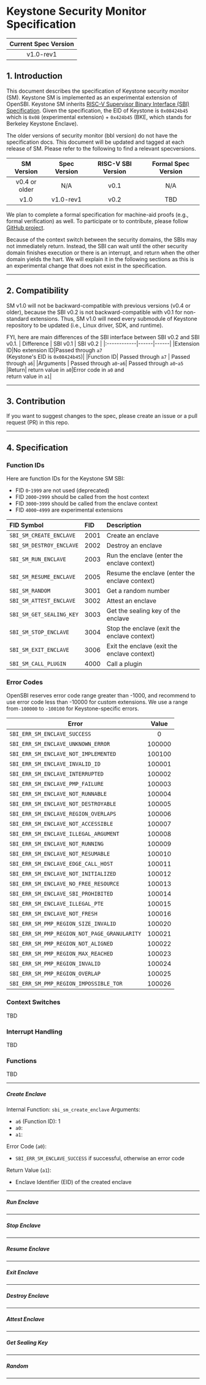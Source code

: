 # Keystone Security Monitor Specification

| Current Spec Version |
|:--------------------:|
| v1.0-rev1            |

## 1. Introduction

This document describes the specification of Keystone security monitor (SM).
Keystone SM is implemented as an experimental extension of OpenSBI.
Keystone SM inherits [RISC-V Supervisor Binary Interface (SBI) Specification](https://github.com/riscv/riscv-sbi-doc/blob/master/riscv-sbi.adoc).
Given the specification, the EID of Keystone is `0x08424b45` which is `0x08` (experimental extension) + `0x424b45` (BKE, which stands for Berkeley Keystone Enclave).

The older versions of security monitor (bbl version) do not have the specification docs.
This document  will be updated and tagged at each release of SM.
Please refer to the following to find a relevant specversions.

| SM Version | Spec Version | RISC-V SBI Version | Formal Spec Version |
|:----------:|:------------:|:------------------:|:-------------------:|
|v0.4 or older| N/A | v0.1          | N/A                 |
|v1.0        | v1.0-rev1    | v0.2               | TBD                 |

We plan to complete a formal specification for machine-aid proofs (e.g., formal verification) as well. To participate or to contribute, please follow [GitHub project](https://github.com/orgs/keystone-enclave/projects).


Because of the context switch between the security domains, the SBIs may not immediately return. Instead, the SBI can wait until the other security domain finishes execution or there is an interrupt, and return when the other domain yields the hart. We will explain it in the following sections as this is an experimental change that does not exist in the specification.

------------
## 2. Compatibility

SM v1.0 will not be backward-compatible with previous versions (v0.4 or older), because the SBI v0.2 is not backward-compatible with v0.1 for non-standard extensions. Thus, SM v1.0 will need every submodule of Keystone repository to be updated (i.e., Linux driver, SDK, and runtime).

FYI, here are main differences of the SBI interface between SBI v0.2 and SBI v0.1.
| Difference | SBI v0.1 | SBI v0.2 |
|:------------|------|------|
|Extension ID|No extension ID|Passed through `a7` <br>(Keystone's EID is `0x08424b45`)|
|Function ID| Passed through `a7` | Passed through `a6`|
|Arguments | Passed through `a0`-`a6`| Passed through `a0`-`a5`
|Return| return value in `a0`|Error code in `a0` and <br> return value in `a1`|


------------
## 3. Contribution

If you want to suggest changes to the spec, please create an issue or a pull request (PR) in this repo.

------------
## 4. Specification

### Function IDs

Here are function IDs for the Keystone SM SBI:
- FID `0`-`1999` are not used (deprecated)
- FID `2000`-`2999` should be called from the host context
- FID `3000`-`3999` should be called from the enclave context
- FID `4000`-`4999` are experimental extensions

| FID Symbol | FID | Description |
|:-----------|:----|:------------|
| `SBI_SM_CREATE_ENCLAVE` | 2001 |Create an enclave|
| `SBI_SM_DESTROY_ENCLAVE` | 2002 |Destroy an enclave|
| `SBI_SM_RUN_ENCLAVE` | 2003 |Run the enclave (enter the enclave context)|
| `SBI_SM_RESUME_ENCLAVE` | 2005 |Resume the enclave (enter the enclave context)|
| `SBI_SM_RANDOM` | 3001 |Get a random number|
| `SBI_SM_ATTEST_ENCLAVE` | 3002 |Attest an enclave|
| `SBI_SM_GET_SEALING_KEY` | 3003 |Get the sealing key of the enclave|
| `SBI_SM_STOP_ENCLAVE` | 3004 |Stop the enclave (exit the enclave context)|
| `SBI_SM_EXIT_ENCLAVE` | 3006 |Exit the enclave (exit the enclave context)|
| `SBI_SM_CALL_PLUGIN` | 4000 |Call a plugin|


### Error Codes

OpenSBI reserves error code range greater than -1000, and recommend to use error code less than -10000 for custom extensions. We use a range from`-100000` to `-100100` for Keystone-specific errors.

| Error         | Value |
| ------------- |:------:|
| `SBI_ERR_SM_ENCLAVE_SUCCESS` | 0 |
| `SBI_ERR_SM_ENCLAVE_UNKNOWN_ERROR` | 100000 |
| `SBI_ERR_SM_ENCLAVE_NOT_IMPLEMENTED` | 100100 |
| `SBI_ERR_SM_ENCLAVE_INVALID_ID` | 100001 |
| `SBI_ERR_SM_ENCLAVE_INTERRUPTED` | 100002 |
| `SBI_ERR_SM_ENCLAVE_PMP_FAILURE` | 100003 |
| `SBI_ERR_SM_ENCLAVE_NOT_RUNNABLE` | 100004 |
| `SBI_ERR_SM_ENCLAVE_NOT_DESTROYABLE` | 100005 |
| `SBI_ERR_SM_ENCLAVE_REGION_OVERLAPS` | 100006 |
| `SBI_ERR_SM_ENCLAVE_NOT_ACCESSIBLE` | 100007 |
| `SBI_ERR_SM_ENCLAVE_ILLEGAL_ARGUMENT` | 100008 |
| `SBI_ERR_SM_ENCLAVE_NOT_RUNNING` | 100009 |
| `SBI_ERR_SM_ENCLAVE_NOT_RESUMABLE` | 100010 |
| `SBI_ERR_SM_ENCLAVE_EDGE_CALL_HOST` | 100011 |
| `SBI_ERR_SM_ENCLAVE_NOT_INITIALIZED` | 100012 |
| `SBI_ERR_SM_ENCLAVE_NO_FREE_RESOURCE` | 100013 |
| `SBI_ERR_SM_ENCLAVE_SBI_PROHIBITED` | 100014 |
| `SBI_ERR_SM_ENCLAVE_ILLEGAL_PTE` | 100015 |
| `SBI_ERR_SM_ENCLAVE_NOT_FRESH` | 100016 |
| `SBI_ERR_SM_PMP_REGION_SIZE_INVALID` | 100020 |
| `SBI_ERR_SM_PMP_REGION_NOT_PAGE_GRANULARITY` | 100021 |
| `SBI_ERR_SM_PMP_REGION_NOT_ALIGNED` | 100022 |
| `SBI_ERR_SM_PMP_REGION_MAX_REACHED` | 100023 |
| `SBI_ERR_SM_PMP_REGION_INVALID` | 100024 |
| `SBI_ERR_SM_PMP_REGION_OVERLAP` | 100025 |
| `SBI_ERR_SM_PMP_REGION_IMPOSSIBLE_TOR` | 100026 |

### Context Switches

TBD

### Interrupt Handling

TBD

### Functions

TBD

------
##### Create Enclave
Internal Function: `sbi_sm_create_enclave`
Arguments:
- `a6` (Function ID): 1
- `a0`:
- `a1`:

Error Code (`a0`):
- `SBI_ERR_SM_ENCLAVE_SUCCESS` if successful, otherwise an error code

Return Value (`a1`):
- Enclave Identifier (EID) of the created enclave

------
##### Run Enclave

------
##### Stop Enclave

------
##### Resume Enclave

------
##### Exit Enclave

------
##### Destroy Enclave

------
##### Attest Enclave

------
##### Get Sealing Key

------
##### Random

------
